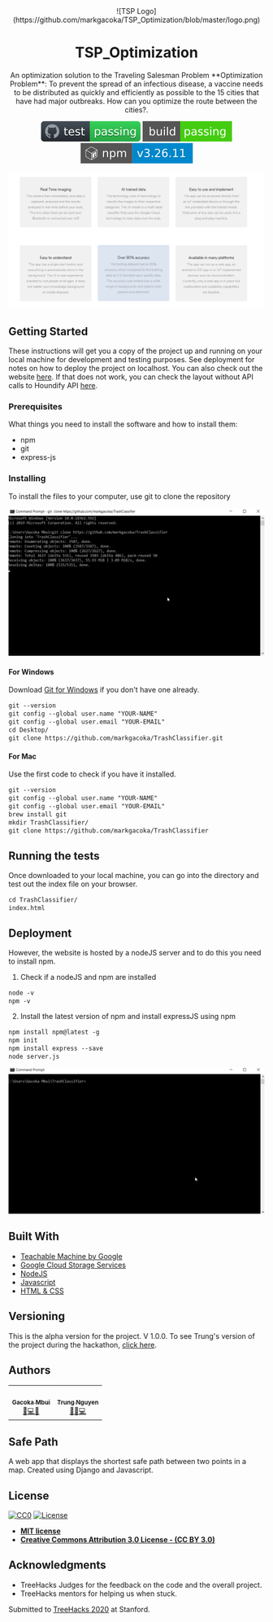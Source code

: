 <center> ![TSP Logo](https://github.com/markgacoka/TSP_Optimization/blob/master/logo.png) </center>

<h1 align="center">TSP_Optimization</h1>
<div align="center">
An optimization solution to the Traveling Salesman Problem
**Optimization Problem**: To prevent the spread of an infectious disease, a vaccine needs to be distributed as quickly and efficiently as possible to the 15 cities that have had major outbreaks. How can you optimize the route between the cities?. 

[![Testing](https://github.com/markgacoka/TrashClassifier/blob/master/images/badge.svg)](https://github.com/markgacoka/TrashClassifier/issues)
[![Build Passing](https://github.com/markgacoka/TrashClassifier/blob/master/images/build.svg)](https://trashier.appspot.com)
[![NPM downloads](https://github.com/markgacoka/TrashClassifier/blob/master/images/npm.svg)](https://docs.npmjs.com/)

</div>

[![Features](https://github.com/markgacoka/TrashClassifier/blob/master/images/features.png)](http://trashier.appspot.com/)

## Getting Started

These instructions will get you a copy of the project up and running on your local machine for development and testing purposes. See deployment for notes on how to deploy the project on localhost. You can also check out the website [here](http://trashier.appspot.com/). If that does not work, you can check the layout without API calls to Houndify API [here](https://treehacks.netlify.com/).

### Prerequisites

What things you need to install the software and how to install them:
* npm
* git
* express-js

### Installing

To install the files to your computer, use git to clone the repository

[![Tutorial Video](https://github.com/markgacoka/TrashClassifier/blob/master/images/git-clone.gif)](https://help.github.com/en/github/creating-cloning-and-archiving-repositories/cloning-a-repository)


#### For Windows
Download [Git for Windows](https://gitforwindows.org/) if you don't have one already.

```
git --version
git config --global user.name "YOUR-NAME"
git config --global user.email "YOUR-EMAIL"
cd Desktop/
git clone https://github.com/markgacoka/TrashClassifier.git
```

#### For Mac
Use the first code to check if you have it installed.

```
git --version
git config --global user.name "YOUR-NAME"
git config --global user.email "YOUR-EMAIL"
brew install git
mkdir TrashClassifier/
git clone https://github.com/markgacoka/TrashClassifier
```

## Running the tests

Once downloaded to your local machine, you can go into the directory and test out the index file on your browser.

```
cd TrashClassifier/
index.html
```

## Deployment

However, the website is hosted by a nodeJS server and to do this you need to install npm.
1. Check if a nodeJS and npm are installed

```
node -v
npm -v
```

2. Install the latest version of npm and install expressJS using npm
```
npm install npm@latest -g
npm init
npm install express --save
node server.js
```

[![Node Server](https://github.com/markgacoka/TrashClassifier/blob/master/images/node-server.gif)](https://deploybot.com/blog/guest-post-how-to-set-up-and-deploy-nodejs-express-application-for-production)

## Built With

* [Teachable Machine by Google](https://teachablemachine.withgoogle.com/)
* [Google Cloud Storage Services](https://cloud.google.com/gcp/getting-started)
* [NodeJS](https://nodejs.org/en/docs/)
* [Javascript](https://developer.mozilla.org/en-US/docs/Web/JavaScript)
* [HTML & CSS](https://developer.mozilla.org/en-US/docs/Web/CSS)

## Versioning

This is the alpha version for the project. V 1.0.0.
To see Trung's version of the project during the hackathon, [click here](https://treehacks-trashier.appspot.com/).

## Authors
<table>
  <tr>
    <td align="center"><a href="https://github.com/markgacoka"><img src="https://avatars2.githubusercontent.com/u/23658445?s=460&v=4" width="100px;" alt=""/><br /><sub><b>Gacoka Mbui</b></sub></a><br /><a href="https://github.com/markgacoka/SafePath" title="Backend and Documentation">📖💻🤔</a></td>
    <td align="center"><a href="https://github.com/Nguyen-ATrung"><img src="https://avatars2.githubusercontent.com/u/55957585?s=460&v=4" width="100px;" alt=""/><br /><sub><b>Trung Nguyen</b></sub></a><br /><a href="https://github.com/Nguyen-ATrung/Treehacks" title="Front End, Marketing and Design">🐛🎨💻</a></td>
  </tr>
</table>

<div>
  <h2>Safe Path</h2>
  <p>A web app that displays the shortest safe path between two points in a map. Created using Django and Javascript.</p>
</div>

## License

[![CC0](https://licensebuttons.net/p/zero/1.0/88x31.png)](https://creativecommons.org/publicdomain/zero/1.0/)
[![License](http://img.shields.io/:license-mit-blue.svg?style=flat-square)](http://badges.mit-license.org)

- **[MIT license](http://opensource.org/licenses/mit-license.php)**
- **[Creative Commons Attribution 3.0 License - (CC BY 3.0)](https://colorlib.com/wp/template/imagine/)**

## Acknowledgments
* TreeHacks Judges for the feedback on the code and the overall project.
* TreeHacks mentors for helping us when stuck.

Submitted to [TreeHacks 2020](https://devpost.com/software/trashier) at Stanford.


